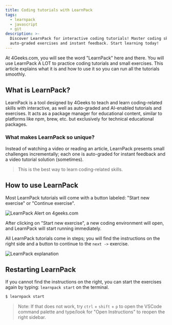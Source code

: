 ```yaml
---
title: Coding tutorials with LearnPack
tags:
  - learnpack
  - javascript
  - git
description: >-
  Discover LearnPack for interactive coding tutorials! Master coding skills with
  auto-graded exercises and instant feedback. Start learning today!
---
```

At 4Geeks.com, you will see the word "LearnPack" here and there. You will use LearnPack A LOT to practice coding tutorials and small exercises. This article explains what it is and how to use it so you can run all the tutorials smoothly.

## What is LearnPack?

LearnPack is a tool designed by 4Geeks to teach and learn coding-related skills with interactive, as well as auto-graded and AI-enabled tutorials and exercises. It acts as a package manager for educational content, similar to platforms like npm, brew, etc. but exclusively for technical educational packages.

### What makes LearnPack so unique?

Instead of watching a video or reading an article, LearnPack presents small challenges incrementally; each one is auto-graded for instant feedback and a video tutorial solution (sometimes).

> This is the best way to learn coding-related skills.

## How to use LearnPack

Most LearnPack tutorials will come with a button labeled: "Start new exercise" or "Continue exercise".

![LearnPack Alert on 4geeks.com](https://github.com/breatheco-de/content/blob/master/src/assets/images/open-in-learnpack.jpg?raw=true)

After clicking on "Start new exercise", a new coding environment will open, and LearnPack will start running immediately. 

All LearnPack tutorials come in steps; you will find the instructions on the right side and a button to continue to the `next ->` exercise.

![LearnPack explanation](https://github.com/breatheco-de/content/blob/master/src/assets/images/LearnPack%20Instructions%20%E2%80%94%20exercise-postcard%20%5BCodespaces_%20supreme%20space%20robot%5D%20%E2%80%94%20Visual%20Studio%20Code.jpg?raw=true)

## Restarting LearnPack

If you cannot find the instructions on the right, you can start the exercises again by typing: `learnpack start` on the terminal.

```bash
$ learnpack start
```

> Note: If that does not work, try `ctrl` + `shift` + `p` to open the VSCode command palette and type/look for "Open Instructions" to reopen the right sidebar.
